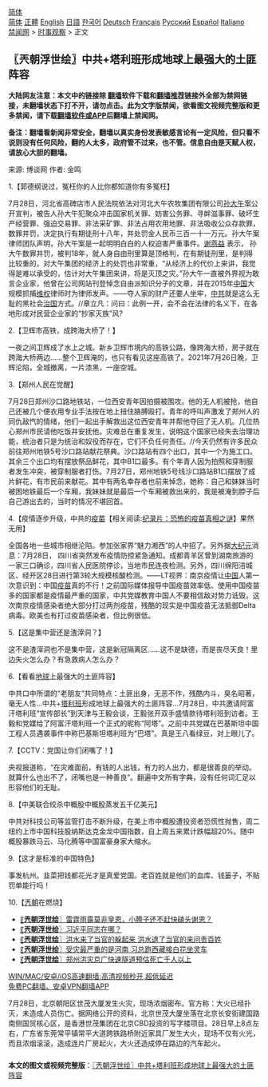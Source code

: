  <!-- 面包屑导航 --> <div class="breadcrumb"><!-- GTranslate: https://gtranslate.io/ -->  <div class="switcher notranslate">  <div class="selected">  <a href="#" onclick="return false;"> 简体</a>  </div>  <div class="option">  <a href="https://www.bannedbook.org" onclick="doGTranslate('zh-CN|zh-CN');jQuery('div.switcher div.selected a').html(jQuery(this).html());return false;" title="简体中文" class="nturl selected"> 简体</a>  <a href="https://www.bannedbook.org/zh-tw/" onclick="doGTranslate('zh-CN|zh-TW');jQuery('div.switcher div.selected a').html(jQuery(this).html());return false;" title="繁體中文" class="nturl"> 正體</a>  <a href="https://www.bannedbook.org/en/" onclick="doGTranslate('zh-CN|en');jQuery('div.switcher div.selected a').html(jQuery(this).html());return false;" title="English" class="nturl"> English</a>  <a href="https://www.bannedbook.org/ja/" onclick="doGTranslate('zh-CN|ja');jQuery('div.switcher div.selected a').html(jQuery(this).html());return false;" title="日本語" class="nturl"> 日語</a>  <a href="https://www.bannedbook.org/ko/" onclick="doGTranslate('zh-CN|ko');jQuery('div.switcher div.selected a').html(jQuery(this).html());return false;" title="한국어" class="nturl"> 한국어</a>  <a href="https://www.bannedbook.org/de/" onclick="doGTranslate('zh-CN|de');jQuery('div.switcher div.selected a').html(jQuery(this).html());return false;" title="Deutsch" class="nturl"> Deutsch</a>  <a href="https://www.bannedbook.org/fr/" onclick="doGTranslate('zh-CN|fr');jQuery('div.switcher div.selected a').html(jQuery(this).html());return false;" title="Français" class="nturl"> Français</a>  <a href="https://www.bannedbook.org/ru/" onclick="doGTranslate('zh-CN|ru');jQuery('div.switcher div.selected a').html(jQuery(this).html());return false;" title="Русский" class="nturl"> Русский</a>  <a href="https://www.bannedbook.org/es/" onclick="doGTranslate('zh-CN|es');jQuery('div.switcher div.selected a').html(jQuery(this).html());return false;" title="Español" class="nturl"> Español</a>  <a href="https://www.bannedbook.org/it/" onclick="doGTranslate('zh-CN|it');jQuery('div.switcher div.selected a').html(jQuery(this).html());return false;" title="Italiano" class="nturl"> Italiano</a>  </div>  </div>      <div class='breadcrumb-sub'><!-- Breadcrumb NavXT 6.3.0 --> <a href="https://www.bannedbook.org/" class="home">禁闻网</a> &gt; <a href="https://www.bannedbook.org/bnews/ssgc/" class="category">时事观察</a> &gt; 正文</div></div><h2>〖兲朝浮世绘〗中共+塔利班形成地球上最强大的土匪阵容</h2> <p class="notice"><b>大陆网友注意：本文中的链接除 <a href="https://github.com/bannedbook/fanqiang" >翻墙</a>软件下载和<a href="https://github.com/killgcd/justmysocks/blob/master/README.md">翻墙推荐</a>链接外全部为禁网链接，未翻墙状态下打不开，请勿点击。此为文字版禁闻，欲看图文视频完整版和更多禁闻，请下载<a href="https://github.com/bannedbook/fanqiang">翻墙软件或APP</a>后翻墙上禁闻网。</p><p>备注：翻墙看新闻非常安全，翻墙以真实身份发表敏感言论有一定风险，但只看不说则没有任何风险，翻的人太多，政府管不过来，也不管。信息自由是天赋人权，请放心大胆的翻墙。</b></p>  <div class="entry"> <p>来源:&nbsp;博谈网                            作者:&nbsp;金鸣                           </p> <p>1.【郭德纲说过，冤枉你的人比你都知道你有多冤枉】</p> <p></p> <p>7月28日，河北省高碑店市人民法院依法对河北大午农牧集团有限公司<a href="https://www.bannedbook.org/bnews/tag/%e5%ad%99%e5%a4%a7%e5%8d%88/" class="st_tag internal_tag" rel="tag" title="标签 孙大午 下的日志">孙大午</a>案公开宣判，被告人孙大午犯聚众冲击国家机关罪、妨害公务罪、寻衅滋事罪、破坏生产经营罪、强迫交易罪、非法采矿罪、非法占用农用地罪、非法吸收公众存款罪，数罪并罚，决定执行有期徒刑十八年，并处罚金人民币三百一十一万元。孙大午案律师团队声明，孙大午案是一起明明白白的人权迫害严重事件。<span class='wp_keywordlink'><a href="https://www.bannedbook.org/forum16/topic4811.html" title="谢燕益律师简介" target="_blank">谢燕益</a></span> 表示， 孙大午数罪并罚，被判18年，就人身自由刑里算是顶格判，在有期徒刑里，是判得比较重的，对大午集团的经济上的处罚也非常重，“从经济上的代价上来讲，我觉得是难以承受的，估计对大午集团来讲，将是灭顶之灾。”孙大午一直被外界视为敢言企业家，他曾在公司网站刊登悼念自由派知识分子的文章，并在2015年<span class='wp_keywordlink_affiliate'><a href="https://www.bannedbook.org/" title="中国" target="_blank">中国</a></span>大规模抓捕<span class='wp_keywordlink_affiliate'><a href="https://www.bannedbook.org/bnews/weiquan/" title="维权" target="_blank">维权</a></span>律师时为律师发声。——夺人家的财产还要人坐牢，<a href="https://www.bannedbook.org/bnews/tag/%e4%b8%ad%e5%85%b1/" class="st_tag internal_tag" rel="tag" title="标签 中共 下的日志">中共</a>就是这么无耻的黑社会<span class='wp_keywordlink'><a href="https://www.bannedbook.org/forum24/topic8925.html" title="《治国大道》" target="_blank">治国</a></span>方式。//章立凡：问曰：此例一开，会不会在法律的名义下，在各地形成对民营企业家的“抄家灭族”风?</p> <p>2.【卫辉市高铁，成跨海大桥了！】</p> <p></p> <p>一夜之间卫辉成了水上之城。新乡卫辉市境内的高铁公路，像跨海大桥，房子就在跨海大桥两边……整个卫辉淹的，也只有看见这座高铁了。2021年7月26日晚，卫辉沦陷，全城撤离，一片漆黑，一座空城。</p> <p>3.【郑州人民在觉醒】</p>  <p></p> <p>7月28日郑州沙口路地铁站，一位西安青年因拍摄被围攻。他的无人机被抢，他自己还被几个便衣用专业手法按在地上扭住胳膊殴打。青年的呼叫声激发了郑州人的同仇敌忾的情绪，他们一起出手解救出这位西安青年并帮他夺回了无人机。几位热心郑州市民请他吃饭并安抚他。灾难总在重复发生，说明这个国家已经失去治理功能，统治者只是为统治和奴役而存在，它们不负任何责任。//今天仍然有许多民众前往郑州地铁5号沙口路站献花祭典。沙口路站有四个出口，其中一个为施工口。其余三个出口均有摆放祭品鲜花，其中B1口最多。有个年青人因为拍照和穿制服者发生冲突，被穿制服者打伤。7月27日，郑州地铁5号线沙口路站B1口摆放了成片鲜花，有市民前来献花。其中有两名幸存者也前来悼念，她称：自己和妹妹当时被困地铁最后一个车厢，我妹妹就是最后一个车厢被救出来的，我是被淹到脖子后自己游出去的，当时的情况不堪回首。</p> <p>4.【疫情逐步升级，中共的<span class='wp_keywordlink'><a href="https://www.bannedbook.org/bnews/tculture/20160630/551027.html" title="疫苗" target="_blank">疫苗</a></span>【相关阅读:<a href='https://www.bannedbook.org/bnews/topimagenews/20180408/925060.html' target='_blank'>纪录片：恐怖的疫苗真相之谜</a>】果然无用】</p> <p></p> <p>全国各地一些城市相继沦陷。参加张家界“魅力湘西”的人中招了。另外据<span class='wp_keywordlink_affiliate'><a href="http://www.epochtimes.com/" title="大纪元" target="_blank">大纪元</a></span>消息：7月28日， 四川省突然发布疫情防控紧急通知。成都青羊区曾到湖南旅游的一家三口确诊，四川省人民医院停诊，当地市民连夜检测。另外，四川绵阳涪城区、经开区28日进行第3轮大规模核酸检测。——LT视界：南京疫情让<a href="https://www.bannedbook.org/bnews/tag/%E4%B8%AD%E5%9B%BD/" class="st_tag internal_tag" rel="tag" title="标签 中国 下的日志">中国</a>人第一次意识到：中国<a href="https://www.bannedbook.org/bnews/tag/%e7%96%ab%e8%8b%97/" class="st_tag internal_tag" rel="tag" title="标签 疫苗 下的日志">疫苗</a>真的不行！之前国际媒体报导中国疫苗效率低、使用中国疫苗多的国家都是疫情最严重的国家，中共党媒教育中国人不要相信敌对势力诋毁。这次南京疫情感染者绝大部分打过两剂疫苗，残酷的现实是中国疫苗无法抵御Delta病毒。欧美也有打过疫苗感染者，但比例很低。</p> <p>5.【这是集中营还是渣滓洞？】</p> <p></p> <p>这不是渣滓洞也不是集中营，这是新冠隔离区……这不是缺德，而是丧尽天良！里边失火怎么办？有急救病人怎么办？</p>  <p>6.【看看<a href="https://www.bannedbook.org/bnews/tag/%e5%9c%b0%e7%90%83/" class="st_tag internal_tag" rel="tag" title="标签 地球 下的日志">地球</a>上最强大的土匪阵容】</p> <p></p> <p>中共口中所谓的“老朋友”共同特点：土匪出身，无恶不作，残酷内斗，臭名昭著，毫无人性…中共+<a href="https://www.bannedbook.org/bnews/tag/%e5%a1%94%e5%88%a9%e7%8f%ad/" class="st_tag internal_tag" rel="tag" title="标签 塔利班 下的日志">塔利班</a>形成地球上最强大的土匪阵容…7月28日，中共邀请阿富汗塔利班“宣传部长”到天津与王毅会谈，王毅张开双手盛情款待塔利班到访者。王毅和党媒给了阿富汗塔利班一个正式的昵称“阿塔”。之前中共党媒在巴基斯坦中国工程人员遇袭事件中称巴基斯坦塔利班为“巴塔”。真是王八看绿豆，对上眼儿了。</p> <p>7.【CCTV：党国让你们闭嘴了！】</p> <p></p> <p>央视报道称，“在灾难面前，有钱的人出钱，有力的人出力，都是很善良的举动。就算什么也出不了，闭嘴也是一种善良”。翻遍中文所有字典，没有任何词汇足以形容他们的无耻。</p> <p>8.【中美联合绞杀中概股中概股蒸发五千亿美元】</p> <p></p>  <p>中共对科技公司等监管打击不断升级，在美上市中概股遭投资者恐慌性抛售，周二纽约上市中国科技股纳斯达克金龙中国指数，自上周五来累计跌幅超20%。随中概股暴跌马云、马化腾等中国富豪身家大缩水。</p> <p>9.【这才是标准的中国特色】</p> <p></p> <p>事发杭州。韭菜把钱都花光才是真爱党国。老百姓就是他们的血库、钱篓子，不贴罚单能行吗！ </p> <p>10.【<a href="https://www.bannedbook.org/bnews/tag/%e5%85%b2%e6%9c%9d/" class="st_tag internal_tag" rel="tag" title="标签 兲朝 下的日志">兲朝</a>在燃烧】</p> <p></p> <ul class='op-related-articles' title='相关阅读'> <li><a href='https://www.bannedbook.org/bnews/ssgc/20210728/1595519.html' target='_blank'>〖<b>兲朝浮世绘</b>〗雷霆雨露莫非皇恩，小腾子还不赶快磕头谢恩？</a></li> <li><a href='https://www.bannedbook.org/bnews/ssgc/20210727/1594980.html' target='_blank'>〖<b>兲朝浮世绘</b>〗习近平同志在哪？</a></li> <li><a href='https://www.bannedbook.org/bnews/ssgc/20210726/1594246.html' target='_blank'>〖<b>兲朝浮世绘</b>〗洪水来了当官的躲起来 洪水退了当官的来问责百姓</a></li> <li><a href='https://www.bannedbook.org/bnews/ssgc/20210724/1593236.html' target='_blank'>〖<b>兲朝浮世绘</b>〗受灾最严重的是河南 习总跑西藏接白花坐灵车</a></li> <li><a href='https://www.bannedbook.org/bnews/ssgc/20210723/1592620.html' target='_blank'>〖<b>兲朝浮世绘</b>〗郑州洪灾京广快速隧道预估死亡千人以上</a></li> </ul> <p class="texttj"> <a href="https://github.com/bannedbook/fanqiang/wiki/V2ray%E6%9C%BA%E5%9C%BA" target="_blank">WIN/MAC/安卓/iOS高速翻墙:高清视频秒开,超低延迟</a><br/> <a href="https://github.com/bannedbook/fanqiang/wiki/%E7%A6%81%E9%97%BB%E7%BD%91%E5%AE%89%E5%8D%93%E7%BF%BB%E5%A2%99%E6%96%B0%E9%97%BBAPP" target="_blank">免费PC翻墙、安卓VPN翻墙APP</a></p><p>7月28日，北京朝阳区世茂大厦发生火灾，现场浓烟密布。官方称：大火已经扑灭，未造成人员伤亡。据网络公开的资料，北京世茂大厦坐落在北京长安街建国路南侧国贸核心区，是香港世茂集团在北京CBD投资的写字楼项目。28日早上8点左右，广东省东莞常平镇常平大道跨铁路桥附近家具厂发生大火，现场不仅有火光，而且浓烟滚滚，造成连片厂房起火，大火还造成停在路边的汽车起火。</p> <a name='sharetosocial'></a>  <div style="margin-bottom:5px;padding-bottom:5px;clear:both"> <div id="archive-pix-1" class="banner-ads"> <!-- AuctionX Display platform tag START --> <div id="26318x728x90x621x_ADSLOT2" clicktrack="%%CLICK_URL_ESC%%"></div> <!-- AuctionX Display platform tag END --> </div> <div id="archive-pix-2" class="banner-ads"> <!-- AuctionX Display platform tag START --> <div id="26315x300x250x621x_ADSLOT2" clicktrack="%%CLICK_URL_ESC%%"></div> <!-- AuctionX Display platform tag END --> </div> </div>  <div id="archive-pix-1" class="banner-ads"> <!-- AuctionX Display platform tag START --> <div id="26318x728x90x621x_ADSLOT3" clicktrack="%%CLICK_URL_ESC%%"></div> <!-- AuctionX Display platform tag END --> </div> <div><b>本文的图文或视频完整版</b>：<a href='https://www.bannedbook.org/bnews/ssgc/20210729/1596268.html'>〖兲朝浮世绘〗中共+塔利班形成地球上最强大的土匪阵容</a></div>  </div><!--END ENTRY--> 